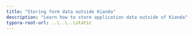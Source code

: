 ```yaml
---
title: "Storing form data outside Kianda"
description: "Learn how to store application data outside of Kianda"
typora-root-url: ..\..\..\static
---
```


